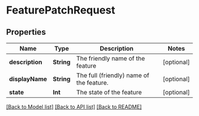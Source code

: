 # FeaturePatchRequest

## Properties
Name | Type | Description | Notes
------------ | ------------- | ------------- | -------------
**description** | **String** | The friendly name of the feature | [optional] 
**displayName** | **String** | The full (friendly) name of the feature. | [optional] 
**state** | **Int** | The state of the feature | [optional] 

[[Back to Model list]](../README.md#documentation-for-models) [[Back to API list]](../README.md#documentation-for-api-endpoints) [[Back to README]](../README.md)


